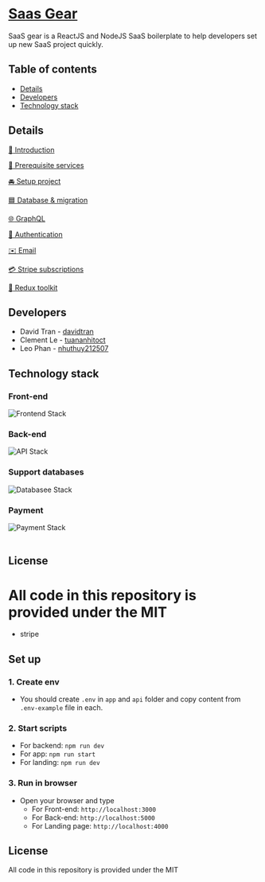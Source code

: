 # [Saas Gear](https://github.com/JSLancerTeam/saasgear)  
  
SaaS gear is a ReactJS and NodeJS SaaS boilerplate to help developers set up new SaaS project quickly.

## Table of contents
- [Details](#details)
- [Developers](#developers)
- [Technology stack](#technology-stack)

## Details
[:loudspeaker: Introduction](https://github.com/JSLancerTeam/saasgear/docs/introduction.md)
  
[:watermelon: Prerequisite services](https://github.com/JSLancerTeam/saasgear/docs/prerequisite.md)
  
[:oncoming_automobile: Setup project](https://github.com/JSLancerTeam/saasgear/docs/)
  
[:blue_square: Database & migration](https://github.com/JSLancerTeam/saasgear/docs/database.md)
  
[:globe_with_meridians: GraphQL](https://github.com/JSLancerTeam/saasgear/docs/graphql.md)
  
[:closed_lock_with_key: Authentication](https://github.com/JSLancerTeam/saasgear/docs/authentication.md)
  
[:envelope: Email](https://github.com/JSLancerTeam/saasgear/docs/mail.md)
  
[:credit_card: Stripe subscriptions](https://github.com/JSLancerTeam/saasgear/docs/stripe.md)
  
[:ear_of_rice: Redux toolkit](https://github.com/JSLancerTeam/saasgear/docs/redux-toolkit.md)  
  
## Developers
- David Tran - [davidtran](http://github.com/davidtran)
- Clement Le - [tuananhitoct](https://github.com/tuananhitoct)
- Leo Phan - [nhuthuy212507](https://github.com/nhuthuy212507)  
  
## Technology stack

### Front-end
![Frontend Stack](https://github.com/JSLancerTeam/saasgear/blob/documents/docs/images/front-end-stack2.png)

### Back-end
![API Stack](https://github.com/JSLancerTeam/saasgear/blob/documents/docs/images/backend-stack.png)

### Support databases
![Databasee Stack](https://github.com/JSLancerTeam/saasgear/blob/documents/docs/images/database-stack.png)

### Payment
![Payment Stack](https://github.com/JSLancerTeam/saasgear/blob/documents/docs/images/payment-stack.png)  
<br />
  
## License
All code in this repository is provided under the MIT  
=======
- stripe

## Set up
### 1. Create env
  + You should create `.env` in `app` and `api` folder and copy content from `.env-example` file in each.

### 2. Start scripts
  + For backend: `npm run dev`
  + For app: `npm run start`
  + For landing: `npm run dev`
### 3. Run in browser
  + Open your browser and type
    + For Front-end: `http://localhost:3000`
    + For Back-end: `http://localhost:5000`
    + For Landing page: `http://localhost:4000`


## License
All code in this repository is provided under the MIT
<br>
